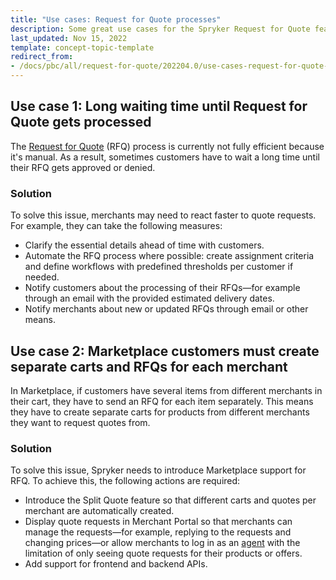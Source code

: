 ```yaml
---
title: "Use cases: Request for Quote processes"
description: Some great use cases for the Spryker Request for Quote feature and how you can use them in your Spryker based b2b project.
last_updated: Nov 15, 2022
template: concept-topic-template
redirect_from:
- /docs/pbc/all/request-for-quote/202204.0/use-cases-request-for-quote-processes.html
---
```



## Use case 1: Long waiting time until Request for Quote gets processed

The [Request for Quote](/docs/pbc/all/request-for-quote/latest/request-for-quote.html) (RFQ) process is currently not fully efficient because it's manual. As a result, sometimes customers have to wait a long time until their RFQ gets approved or denied.

### Solution

To solve this issue, merchants may need to react faster to quote requests. For example, they can take the following measures:
- Clarify the essential details ahead of time with customers.
- Automate the RFQ process where possible: create assignment criteria and define workflows with predefined thresholds per customer if needed.
- Notify customers about the processing of their RFQs—for example through an email with the provided estimated delivery dates.
- Notify merchants about new or updated RFQs through email or other means.

## Use case 2: Marketplace customers must create separate carts and RFQs for each merchant

In Marketplace, if customers have several items from different merchants in their cart, they have to send an RFQ for each item separately. This means they have to create separate carts for products from different merchants they want to request quotes from.

### Solution

To solve this issue, Spryker needs to introduce Marketplace support for RFQ. To achieve this, the following actions are required:
- Introduce the Split Quote feature so that different carts and quotes per merchant are automatically created.
- Display quote requests in Merchant Portal so that merchants can manage the requests—for example, replying to the requests and changing prices—or allow merchants to log in as an [agent](/docs/pbc/all/user-management/latest/base-shop/agent-assist-feature-overview.html) with the limitation of only seeing quote requests for their products or offers.
- Add support for frontend and backend APIs.
